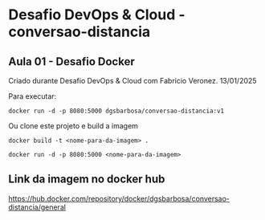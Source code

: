 # Desafio DevOps & Cloud - conversao-distancia

## Aula 01 - Desafio Docker

Criado durante Desafio DevOps & Cloud com Fabricio Veronez.
13/01/2025

Para executar:

`docker run -d -p 8080:5000 dgsbarbosa/conversao-distancia:v1`

Ou clone este projeto e build a imagem

`docker build -t <nome-para-da-imagem> .`

`docker run -d -p 8080:5000 <nome-para-da-imagem>`

## Link da imagem no docker hub
https://hub.docker.com/repository/docker/dgsbarbosa/conversao-distancia/general
